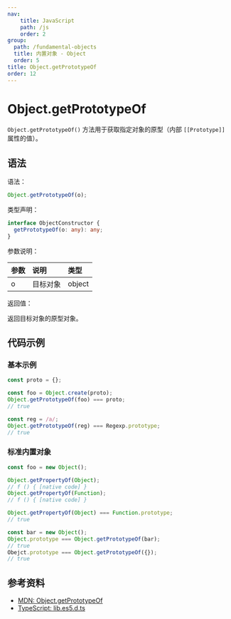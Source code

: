 ```yaml
---
nav:
    title: JavaScript
    path: /js
    order: 2
group:
  path: /fundamental-objects
  title: 内置对象 - Object
  order: 5
title: Object.getPrototypeOf
order: 12
---
```


# Object.getPrototypeOf

`Object.getPrototypeOf()` 方法用于获取指定对象的原型（内部 `[[Prototype]]` 属性的值）。

## 语法

语法：

```js
Object.getPrototypeOf(o);
```

类型声明：

```ts
interface ObjectConstructor {
  getPrototypeOf(o: any): any;
}
```

参数说明：

| 参数 | 说明     | 类型   |
| :--- | :------- | :----- |
| o    | 目标对象 | object |

返回值：

返回目标对象的原型对象。

## 代码示例

### 基本示例

```js
const proto = {};

const foo = Object.create(proto);
Object.getPrototypeOf(foo) === proto;
// true

const reg = /a/;
Object.getPrototypeOf(reg) === Regexp.prototype;
// true
```

### 标准内置对象

```js
const foo = new Object();

Object.getPropertyOf(Object);
// f () { [native code] }
Object.getPropertyOf(Function);
// f () { [native code] }

Object.getPropertyOf(Object) === Function.prototype;
// true

const bar = new Object();
Object.prototype === Object.getPrototypeOf(bar);
// true
Obejct.prototype === Object.getPrototypeOf({});
// true
```

## 参考资料

- [MDN: Object.getPrototypeOf](https://developer.mozilla.org/zh-CN/docs/Web/JavaScript/Reference/Global_Objects/Object/getPrototypeOf)
- [TypeScript: lib.es5.d.ts](https://github.com/microsoft/TypeScript/blob/main/lib/lib.es5.d.ts)
